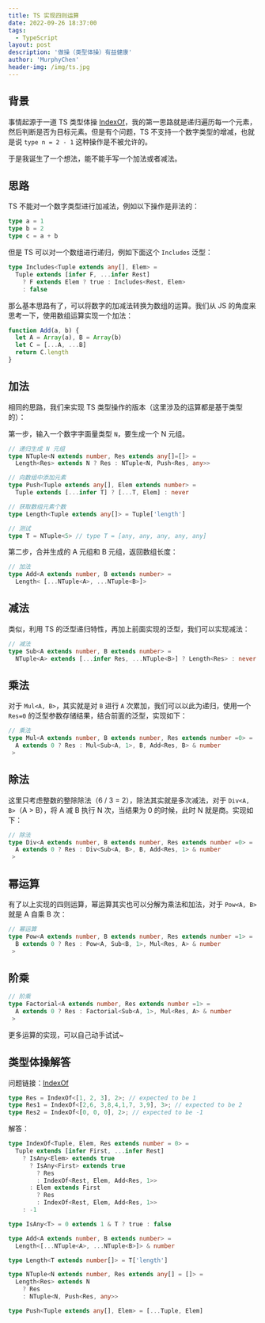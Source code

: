 ```yaml
---
title: TS 实现四则运算
date: 2022-09-26 18:37:00
tags:
  - TypeScript
layout: post
description: '做操（类型体操）有益健康'
author: 'MurphyChen'
header-img: /img/ts.jpg
---
```


## 背景

事情起源于一道 TS 类型体操 [IndexOf](https://github.com/type-challenges/type-challenges/blob/main/questions/05153-medium-indexof/README.md)，我的第一思路就是递归遍历每一个元素，然后判断是否为目标元素。但是有个问题，TS 不支持一个数字类型的增减，也就是说 `type n = 2 - 1` 这种操作是不被允许的。

于是我诞生了一个想法，能不能手写一个加法或者减法。

## 思路

TS 不能对一个数字类型进行加减法，例如以下操作是非法的：
```ts
type a = 1
type b = 2
type c = a + b
```

但是 TS 可以对一个数组进行递归，例如下面这个 `Includes` 泛型：
```ts
type Includes<Tuple extends any[], Elem> = 
  Tuple extends [infer F, ...infer Rest]
    ? F extends Elem ? true : Includes<Rest, Elem>
    : false
```

那么基本思路有了，可以将数字的加减法转换为数组的运算。我们从 JS 的角度来思考一下，使用数组运算实现一个加法：
```js
function Add(a, b) {
  let A = Array(a), B = Array(b)
  let C = [...A, ...B]
  return C.length
}
```

## 加法

相同的思路，我们来实现 TS 类型操作的版本（这里涉及的运算都是基于类型的）：

第一步，输入一个数字字面量类型 `N`，要生成一个 N 元组。
```ts
// 递归生成 N 元组
type NTuple<N extends number, Res extends any[]=[]> = 
  Length<Res> extends N ? Res : NTuple<N, Push<Res, any>>

// 向数组中添加元素
type Push<Tuple extends any[], Elem extends number> = 
  Tuple extends [...infer T] ? [...T, Elem] : never

// 获取数组元素个数
type Length<Tuple extends any[]> = Tuple['length']

// 测试
type T = NTuple<5> // type T = [any, any, any, any, any]
```

第二步，合并生成的 A 元组和 B 元组，返回数组长度：
```ts
// 加法
type Add<A extends number, B extends number> = 
  Length< [...NTuple<A>, ...NTuple<B>]>
```

## 减法

类似，利用 TS 的泛型递归特性，再加上前面实现的泛型，我们可以实现减法：
```ts
// 减法
type Sub<A extends number, B extends number> = 
  NTuple<A> extends [...infer Res, ...NTuple<B>] ? Length<Res> : never
```

## 乘法

对于 `Mul<A, B>`，其实就是对 `B` 进行 `A` 次累加，我们可以以此为递归，使用一个 `Res=0` 的泛型参数存储结果，结合前面的泛型，实现如下：
```ts
// 乘法
type Mul<A extends number, B extends number, Res extends number =0> =
  A extends 0 ? Res : Mul<Sub<A, 1>, B, Add<Res, B> & number
 >
```

## 除法

这里只考虑整数的整除除法（6 / 3 = 2），除法其实就是多次减法，对于 `Div<A, B>`（A > B），将 A 减 B 执行 N 次，当结果为 0 的时候，此时 N 就是商。实现如下：
```ts
// 除法
type Div<A extends number, B extends number, Res extends number =0> =
  A extends 0 ? Res : Div<Sub<A, B>, B, Add<Res, 1> & number
 >
```

## 幂运算

有了以上实现的四则运算，幂运算其实也可以分解为乘法和加法，对于 `Pow<A, B>` 就是 A 自乘 B 次：
```ts
// 幂运算
type Pow<A extends number, B extends number, Res extends number =1> =
  B extends 0 ? Res : Pow<A, Sub<B, 1>, Mul<Res, A> & number
 >
```

## 阶乘

```ts
// 阶乘
type Factorial<A extends number, Res extends number =1> =
  A extends 0 ? Res : Factorial<Sub<A, 1>, Mul<Res, A> & number
 >
```

更多运算的实现，可以自己动手试试~

## 类型体操解答

问题链接：[IndexOf](https://github.com/type-challenges/type-challenges/blob/main/questions/05153-medium-indexof/README.md)
```ts
type Res = IndexOf<[1, 2, 3], 2>; // expected to be 1
type Res1 = IndexOf<[2,6, 3,8,4,1,7, 3,9], 3>; // expected to be 2
type Res2 = IndexOf<[0, 0, 0], 2>; // expected to be -1
```

解答：
```ts
type IndexOf<Tuple, Elem, Res extends number = 0> = 
  Tuple extends [infer First, ...infer Rest]
    ? IsAny<Elem> extends true
      ? IsAny<First> extends true
        ? Res
        : IndexOf<Rest, Elem, Add<Res, 1>>
      : Elem extends First
        ? Res
        : IndexOf<Rest, Elem, Add<Res, 1>>
    : -1

type IsAny<T> = 0 extends 1 & T ? true : false

type Add<A extends number, B extends number> =
  Length<[...NTuple<A>, ...NTuple<B>]> & number

type Length<T extends number[]> = T['length']

type NTuple<N extends number, Res extends any[] = []> = 
  Length<Res> extends N
    ? Res
    : NTuple<N, Push<Res, any>>

type Push<Tuple extends any[], Elem> = [...Tuple, Elem]
```